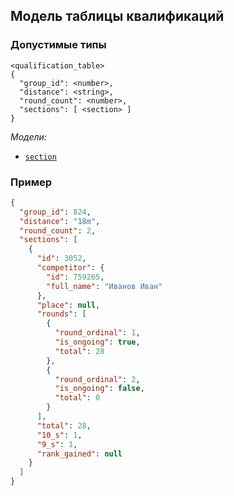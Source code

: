 ## Модель таблицы квалификаций

### Допустимые типы

```
<qualification_table>
{
  "group_id": <number>,
  "distance": <string>,
  "round_count": <number>,
  "sections": [ <section> ]
}
```

_Модели:_

- [`section`](section.md)

### Пример

```json
{
  "group_id": 824,
  "distance": "18m",
  "round_count": 2,
  "sections": [
    {
      "id": 3052,
      "competitor": {
        "id": 759265,
        "full_name": "Иванов Иван"
      },
      "place": null,
      "rounds": [
        {
          "round_ordinal": 1,
          "is_ongoing": true,
          "total": 28
        },
        {
          "round_ordinal": 2,
          "is_ongoing": false,
          "total": 0
        }
      ],
      "total": 28,
      "10_s": 1,
      "9_s": 1,
      "rank_gained": null
    }
  ]
}
```
